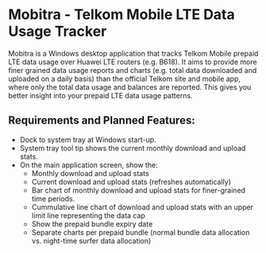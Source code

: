 Mobitra - Telkom Mobile LTE Data Usage Tracker
==============================================

Mobitra is a Windows desktop application that tracks Telkom Mobile prepaid LTE data usage
over Huawei LTE routers (e.g. B618). It aims to provide more finer grained data usage
reports and charts (e.g. total data downloaded and uploaded on a daily basis) than the
official Telkom site and mobile app, where only the total data usage and balances
are reported. This gives you better insight into your prepaid LTE data usage patterns.

## Requirements and Planned Features:

- Dock to system tray at Windows start-up.
- System tray tool tip shows the current monthly download and upload stats.
- On the main application screen, show the:
    - Monthly download and upload stats
    - Current download and upload stats (refreshes automatically)
    - Bar chart of monthly download and upload stats for finer-grained time periods.
    - Cummulative line chart of download and upload stats with an upper limit line representing the data cap
    - Show the prepaid bundle expiry date
    - Separate charts per prepaid bundle (normal bundle data allocation vs. night-time surfer data allocation)

